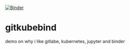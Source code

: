 
[![Binder](http://mybinder.org/badge.svg)](https://mybinder.org/v2/gh/kcompher/gitkubebind/master?filepath=gitkubebind_demo.ipynb)

# gitkubebind
demo on why i like gitlabe, kubernetes, jupyter and binder 

